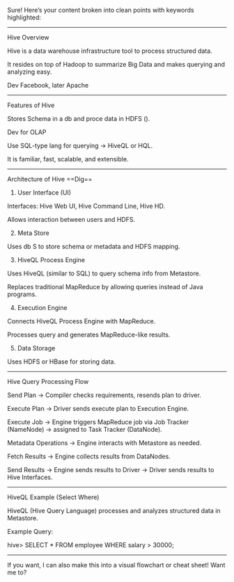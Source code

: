 Sure! Here’s your content broken into clean points with keywords highlighted:


---

Hive Overview

Hive is a data warehouse infrastructure tool to process structured data.

It resides on top of Hadoop to summarize Big Data and makes querying and analyzing easy.

Dev  Facebook, later  Apache 



---

Features of Hive

Stores Schema in a db and proce data in HDFS ().

Dev for OLAP 

Use SQL-type lang for querying -> HiveQL or HQL.

It is familiar, fast, scalable, and extensible.



---

Architecture of Hive
==Dig==
1. User Interface (UI)

Interfaces: Hive Web UI, Hive Command Line, Hive HD.

Allows interaction between users and HDFS.



2. Meta Store

Uses db S to store schema or metadata and HDFS mapping.



3. HiveQL Process Engine

Uses HiveQL (similar to SQL) to query schema info from Metastore.

Replaces traditional MapReduce by allowing queries instead of Java programs.



4. Execution Engine

Connects HiveQL Process Engine with MapReduce.

Processes query and generates MapReduce-like results.



5. Data Storage

Uses HDFS or HBase for storing data.





---

Hive Query Processing Flow

Send Plan → Compiler checks requirements, resends plan to driver.

Execute Plan → Driver sends execute plan to Execution Engine.

Execute Job → Engine triggers MapReduce job via Job Tracker (NameNode) → assigned to Task Tracker (DataNode).

Metadata Operations → Engine interacts with Metastore as needed.

Fetch Results → Engine collects results from DataNodes.

Send Results → Engine sends results to Driver → Driver sends results to Hive Interfaces.



---

HiveQL Example (Select Where)

HiveQL (Hive Query Language) processes and analyzes structured data in Metastore.

Example Query:

hive> SELECT * FROM employee WHERE salary > 30000;



---

If you want, I can also make this into a visual flowchart or cheat sheet! Want me to?

